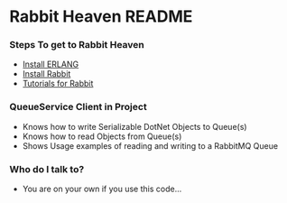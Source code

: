 # Rabbit Heaven README #

### Steps To get to Rabbit Heaven ###

* [Install ERLANG](https://www.erlang.org/downloads)
* [Install Rabbit](https://www.rabbitmq.com/download.html)
* [Tutorials for Rabbit](https://github.com/rabbitmq/rabbitmq-tutorials)

### QueueService Client in Project  ###

* Knows how to write Serializable DotNet Objects to Queue(s)
* Knows how to read Objects from Queue(s)
* Shows Usage examples of reading and writing to a RabbitMQ Queue

### Who do I talk to? ###

* You are on your own if you use this code...